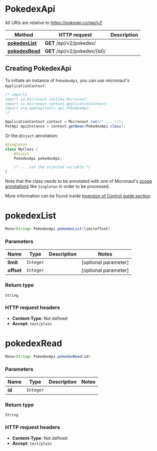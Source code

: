 # PokedexApi

All URIs are relative to *https://pokeapi.co/api/v2*

Method | HTTP request | Description
------------- | ------------- | -------------
[**pokedexList**](PokedexApi.md#pokedexList) | **GET** /api/v2/pokedex/ | 
[**pokedexRead**](PokedexApi.md#pokedexRead) | **GET** /api/v2/pokedex/{id}/ | 


## Creating PokedexApi

To initiate an instance of `PokedexApi`, you can use micronaut's `ApplicationContext`:
```java
/* imports
import io.micronaut.runtime.Micronaut;
import io.micronaut.context.ApplicationContext;
import org.openapitools.api.PokedexApi;
*/

ApplicationContext context = Micronaut.run(/* ... */);
PetApi apiInstance = context.getBean(PokedexApi.class);
```

Or the `@Inject` annotation:
```java
@Singleton
class MyClass {
    @Inject
    PokedexApi pokedexApi;

    /* ... use the injected variable */
}
```
Note that the class needs to be annotated with one of Micronaut's [scope annotations](https://docs.micronaut.io/latest/guide/#scopes) like `Singleton` in order to be processed.

More information can be found inside [Inversion of Control guide section](https://docs.micronaut.io/latest/guide/#ioc).

<a name="pokedexList"></a>
# **pokedexList**
```java
Mono<String> PokedexApi.pokedexList(limitoffset)
```



### Parameters
Name | Type | Description  | Notes
------------- | ------------- | ------------- | -------------
 **limit** | `Integer`|  | [optional parameter]
 **offset** | `Integer`|  | [optional parameter]


### Return type
`String`



### HTTP request headers
 - **Content-Type**: Not defined
 - **Accept**: `text/plain`

<a name="pokedexRead"></a>
# **pokedexRead**
```java
Mono<String> PokedexApi.pokedexRead(id)
```



### Parameters
Name | Type | Description  | Notes
------------- | ------------- | ------------- | -------------
 **id** | `Integer`|  |


### Return type
`String`



### HTTP request headers
 - **Content-Type**: Not defined
 - **Accept**: `text/plain`

